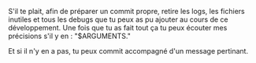 S'il te plait, afin de préparer un commit propre, retire les logs, les fichiers inutiles et tous les debugs que tu peux as pu ajouter au cours de ce développement. 
Une fois que tu as fait tout ça tu peux écouter mes précisions s'il y en :
"$ARGUMENTS."

Et si il n'y en a pas, tu peux commit accompagné d'un message pertinant.